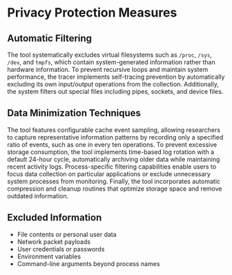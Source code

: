 # Privacy Protection Measures
## Automatic Filtering
The tool systematically excludes virtual filesystems such as `/proc`, `/sys`, `/dev`, and `tmpfs`, which contain system-generated information rather than hardware information. To prevent recursive loops and maintain system performance, the tracer implements self-tracing prevention by automatically excluding its own input/output operations from the collection. Additionally, the system filters out special files including pipes, sockets, and device files.

## Data Minimization Techniques
The tool features configurable cache event sampling, allowing researchers to capture representative information patterns by recording only a specified ratio of events, such as one in every ten operations. To prevent excessive storage consumption, the tool implements time-based log rotation with a default 24-hour cycle, automatically archiving older data while maintaining recent activity logs. Process-specific filtering capabilities enable users to focus data collection on particular applications or exclude unnecessary system processes from monitoring. Finally, the tool incorporates automatic compression and cleanup routines that optimize storage space and remove outdated information.

## Excluded Information
- File contents or personal user data
- Network packet payloads
- User credentials or passwords
- Environment variables
- Command-line arguments beyond process names
